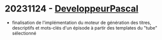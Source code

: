# 20231124 - [DeveloppeurPascal](https://github.com/DeveloppeurPascal)

* finalisation de l'implémentation du moteur de génération des titres, descriptifs et mots-clés d'un épisode à partir des templates du "tube" sélectionné
